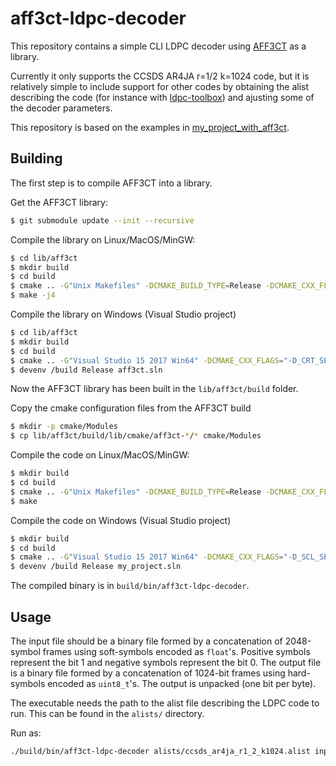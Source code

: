 # aff3ct-ldpc-decoder

This repository contains a simple CLI LDPC decoder using
[AFF3CT](https://aff3ct.github.io/) as a library.

Currently it only supports the CCSDS AR4JA r=1/2 k=1024 code, but it is
relatively simple to include support for other codes by obtaining the alist
describing the code (for instance with
[ldpc-toolbox](https://github.com/daniestevez/ldpc-toolbox)) and ajusting some
of the decoder parameters.

This repository is based on the examples in
[my_project_with_aff3ct](https://github.com/aff3ct/my_project_with_aff3ct).

## Building

The first step is to compile AFF3CT into a library.

Get the AFF3CT library:

```bash
$ git submodule update --init --recursive
```

Compile the library on Linux/MacOS/MinGW:

```bash
$ cd lib/aff3ct
$ mkdir build
$ cd build
$ cmake .. -G"Unix Makefiles" -DCMAKE_BUILD_TYPE=Release -DCMAKE_CXX_FLAGS="-funroll-loops -march=native" -DAFF3CT_COMPILE_EXE="OFF" -DAFF3CT_COMPILE_STATIC_LIB="ON" -DAFF3CT_COMPILE_SHARED_LIB="ON"
$ make -j4
```

Compile the library on Windows (Visual Studio project)

```bash
$ cd lib/aff3ct
$ mkdir build
$ cd build
$ cmake .. -G"Visual Studio 15 2017 Win64" -DCMAKE_CXX_FLAGS="-D_CRT_SECURE_NO_DEPRECATE /EHsc /MP4" -DAFF3CT_COMPILE_EXE="OFF" -DAFF3CT_COMPILE_STATIC_LIB="ON" -DAFF3CT_COMPILE_SHARED_LIB="ON"
$ devenv /build Release aff3ct.sln
```

Now the AFF3CT library has been built in the `lib/aff3ct/build` folder.

Copy the cmake configuration files from the AFF3CT build

```bash
$ mkdir -p cmake/Modules
$ cp lib/aff3ct/build/lib/cmake/aff3ct-*/* cmake/Modules
```

Compile the code on Linux/MacOS/MinGW:

```bash
$ mkdir build
$ cd build
$ cmake .. -G"Unix Makefiles" -DCMAKE_BUILD_TYPE=Release -DCMAKE_CXX_FLAGS="-funroll-loops -march=native"
$ make
```

Compile the code on Windows (Visual Studio project)

```bash
$ mkdir build
$ cd build
$ cmake .. -G"Visual Studio 15 2017 Win64" -DCMAKE_CXX_FLAGS="-D_SCL_SECURE_NO_WARNINGS /EHsc"
$ devenv /build Release my_project.sln
```

The compiled binary is in `build/bin/aff3ct-ldpc-decoder`.

## Usage

The input file should be a binary file formed by a concatenation of 2048-symbol
frames using soft-symbols encoded as `float`'s. Positive symbols represent the
bit 1 and negative symbols represent the bit 0. The output file is a binary file
formed by a concatenation of 1024-bit frames using hard-symbols encoded as
`uint8_t`'s. The output is unpacked (one bit per byte).

The executable needs the path to the alist file describing the LDPC code to
run. This can be found in the `alists/` directory.

Run as:
```bash
./build/bin/aff3ct-ldpc-decoder alists/ccsds_ar4ja_r1_2_k1024.alist input_frames output_frames
```
